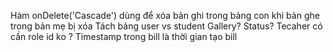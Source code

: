 Hàm onDelete('Cascade') dùng để xóa bản ghi trong bảng con khi bản ghe trong bản mẹ bị xóa
Tách bảng user vs student
Gallery? Status?
Tecaher có cần role id ko ? 
Timestamp trong bill là thời gian tạo bill